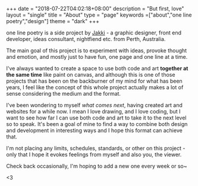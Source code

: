 +++
date = "2018-07-22T04:02:18+08:00"
description = "But first, love"
layout = "single"
title = "About"
type = "page"
keywords =["about","one line poetry","design"]
theme = "dark"
+++

one line poetry is a side project by [Jakki](http://jaclyntan.com) - a graphic designer, front end developer, ideas consultant, nightfiend etc. from Perth, Australia.

The main goal of this project is to experiment with ideas, provoke thought and emotion, and mostly just to have fun, one page and one line at a time. 

I've always wanted to create a space to use both code and art **together at the same time** like paint on canvas, and although this is one of those projects that has been on the backburner of my mind for what has been years, I feel like the concept of this whole project actually makes a lot of sense considering the medium and the format. 

I've been wondering to myself _what comes next_, having created art and websites for a while now. I mean I love drawing, and I love coding, but I want to see how far I can use both code and art to take it to the next level so to speak. It's been a goal of mine to find a way to combine both design and development in interesting ways and I hope this format can achieve that.

I'm not placing any limits, schedules, standards, or other on this project - only that I hope it evokes feelings from myself and also you, the viewer.

Check back occasionally, I'm hoping to add a new one every week or so~

<3